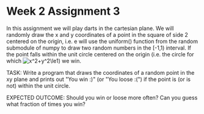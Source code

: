 # Week 2 Assignment 3

In this assignment we will play darts in the cartesian plane. We will randomly draw the x and y coordinates of a point in the square of side 2 centered on the origin, i.e. e will use the uniform() function from the random submodule of numpy to draw two random numbers in the \[-1,1) interval. If the point falls within the unit circle centered on the origin (i.e. the circle for which <img src="https://latex.codecogs.com/gif.latex?x^2&plus;y^2\le1" title="x^2+y^2\le1" />) we win. 

TASK: Write a program that draws the coordinates of a random point in the xy plane and prints out "You win :)" (or "You loose :(") if the point is (or is not) within the unit circle. 

EXPECTED OUTCOME: Should you win or loose more often? Can you guess what fraction of times you win?

